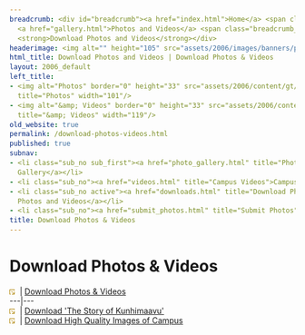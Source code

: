 ```yaml
---
breadcrumb: <div id="breadcrumb"><a href="index.html">Home</a> <span class="breadcrumb_spacer">&gt;</span>
  <a href="gallery.html">Photos and Videos</a> <span class="breadcrumb_spacer">&gt;</span>
  <strong>Download Photos and Videos</strong></div>
headerimage: <img alt="" height="105" src="assets/2006/images/banners/photos.jpg" width="472"/>
html_title: Download Photos and Videos | Download Photos & Videos
layout: 2006_default
left_title:
- <img alt="Photos" border="0" height="33" src="assets/2006/content/gt/25502cdde4323dd97bc96f666707bdb0.png"
  title="Photos" width="101"/>
- <img alt="&amp; Videos" border="0" height="33" src="assets/2006/content/gt/a3dbf8e159297a632cadcec25243418a.png"
  title="&amp; Videos" width="119"/>
old_website: true
permalink: /download-photos-videos.html
published: true
subnav:
- <li class="sub_no sub_first"><a href="photo_gallery.html" title="Photo Gallery">Photo
  Gallery</a></li>
- <li class="sub_no"><a href="videos.html" title="Campus Videos">Campus Videos</a></li>
- <li class="sub_no active"><a href="downloads.html" title="Download Photos and Videos">Download
  Photos and Videos</a></li>
- <li class="sub_no"><a href="submit_photos.html" title="Submit Photos">Submit Photos</a></li>
title: Download Photos & Videos
---
```


# Download Photos & Videos

![](assets/2006/img/article/intlink_1.gif)![](assets/2006/img/leer.gif) | [Download Photos &
Videos](download-photos-videos.html)  
---|---  
![](assets/2006/img/article/intlink_1.gif)![](assets/2006/img/leer.gif) | [Download 'The Story of
Kunhimaavu'](download-the-story-of-kunhimaavu.html)  
![](assets/2006/img/article/intlink_1.gif)![](assets/2006/img/leer.gif) | [Download High Quality
Images of Campus](download-high-quality-images-of-campus.html)